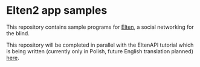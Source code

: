 # Elten2 app samples
This repository contains sample programs for [Elten](https://github.com/dawidpieper/elten2), a social networking for the blind.

This repository will be completed in parallel with the EltenAPI tutorial which is being written (currently only in Polish, future English translation planned) [here](https://developer.elten.link).